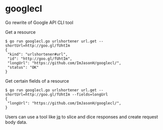 googlecl
========

Go rewrite of Google API CLI tool

Get a resource
```
$ go run googlecl.go urlshortener url.get --shortUrl=http://goo.gl/fUhtIm
{
 "kind": "urlshortener#url",
 "id": "http://goo.gl/fUhtIm",
 "longUrl": "https://github.com/ImJasonH/googlecl/",
 "status": "OK"
}
```

Get certain fields of a resource
```
$ go run googlecl.go urlshortener url.get --shortUrl=http://goo.gl/fUhtIm --fields=longUrl
{
 "longUrl": "https://github.com/ImJasonH/googlecl/",
}
```

Users can use a tool like [jq][1] to slice and dice responses and create request body data.

[1]: http://stedolan.github.io/jq/
